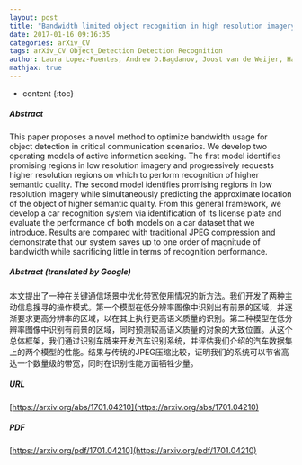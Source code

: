 ```yaml
---
layout: post
title: "Bandwidth limited object recognition in high resolution imagery"
date: 2017-01-16 09:16:35
categories: arXiv_CV
tags: arXiv_CV Object_Detection Detection Recognition
author: Laura Lopez-Fuentes, Andrew D.Bagdanov, Joost van de Weijer, Harald Skinnemoen
mathjax: true
---
```


* content
{:toc}

##### Abstract
This paper proposes a novel method to optimize bandwidth usage for object detection in critical communication scenarios. We develop two operating models of active information seeking. The first model identifies promising regions in low resolution imagery and progressively requests higher resolution regions on which to perform recognition of higher semantic quality. The second model identifies promising regions in low resolution imagery while simultaneously predicting the approximate location of the object of higher semantic quality. From this general framework, we develop a car recognition system via identification of its license plate and evaluate the performance of both models on a car dataset that we introduce. Results are compared with traditional JPEG compression and demonstrate that our system saves up to one order of magnitude of bandwidth while sacrificing little in terms of recognition performance.

##### Abstract (translated by Google)
本文提出了一种在关键通信场景中优化带宽使用情况的新方法。我们开发了两种主动信息搜寻的操作模式。第一个模型在低分辨率图像中识别出有前景的区域，并逐渐要求更高分辨率的区域，以在其上执行更高语义质量的识别。第二种模型在低分辨率图像中识别有前景的区域，同时预测较高语义质量的对象的大致位置。从这个总体框架，我们通过识别车牌来开发汽车识别系统，并评估我们介绍的汽车数据集上的两个模型的性能。结果与传统的JPEG压缩比较，证明我们的系统可以节省高达一个数量级的带宽，同时在识别性能方面牺牲少量。

##### URL
[https://arxiv.org/abs/1701.04210](https://arxiv.org/abs/1701.04210)

##### PDF
[https://arxiv.org/pdf/1701.04210](https://arxiv.org/pdf/1701.04210)


